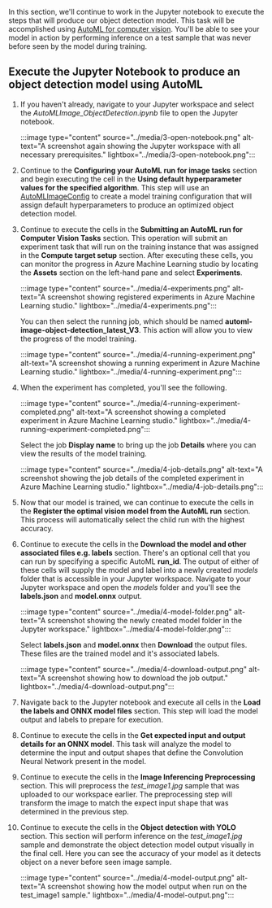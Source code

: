 In this section, we'll continue to work in the Jupyter notebook to execute the steps that will produce our object detection model. This task will be accomplished using [AutoML for computer vision](/azure/machine-learning/concept-automated-ml). You'll be able to see your model in action by performing inference on a test sample that was never before seen by the model during training.

## Execute the Jupyter Notebook to produce an object detection model using AutoML

1. If you haven't already, navigate to your Jupyter workspace and select the *AutoMLImage_ObjectDetection.ipynb* file to open the Jupyter notebook.

    :::image type="content" source="../media/3-open-notebook.png" alt-text="A screenshot again showing the Jupyter workspace with all necessary prerequisites." lightbox="../media/3-open-notebook.png":::

1. Continue to the **Configuring your AutoML run for image tasks** section and begin executing the cell in the **Using default hyperparameter values for the specified algorithm**. This step will use an [AutoMLImageConfig](/azure/machine-learning/how-to-auto-train-image-models) to create a model training configuration that will assign default hyperparameters to produce an optimized object detection model.

1. Continue to execute the cells in the **Submitting an AutoML run for Computer Vision Tasks** section. This operation will submit an experiment task that will run on the training instance that was assigned in the **Compute target setup** section. After executing these cells, you can monitor the progress in Azure Machine Learning studio by locating the **Assets** section on the left-hand pane and select **Experiments**.

    :::image type="content" source="../media/4-experiments.png" alt-text="A screenshot showing registered experiments in Azure Machine Learning studio." lightbox="../media/4-experiments.png":::

    You can then select the running job, which should be named **automl-image-object-detection_latest_V3**. This action will allow you to view the progress of the model training.

    :::image type="content" source="../media/4-running-experiment.png" alt-text="A screenshot showing a running experiment in Azure Machine Learning studio." lightbox="../media/4-running-experiment.png":::

1. When the experiment has completed, you'll see the following.

    :::image type="content" source="../media/4-running-experiment-completed.png" alt-text="A screenshot showing a completed experiment in Azure Machine Learning studio." lightbox="../media/4-running-experiment-completed.png":::

    Select the job **Display name** to bring up the job **Details** where you can view the results of the model training.

    :::image type="content" source="../media/4-job-details.png" alt-text="A screenshot showing the job details of the completed experiment in Azure Machine Learning studio." lightbox="../media/4-job-details.png":::  

1. Now that our model is trained, we can continue to execute the cells in the **Register the optimal vision model from the AutoML run** section. This process will automatically select the child run with the highest accuracy.

1. Continue to execute the cells in the **Download the model and other associated files e.g. labels** section. There's an optional cell that you can run by specifying a specific AutoML **run_id**. The output of either of these cells will supply the model and label into a newly created *models* folder that is accessible in your Jupyter workspace. Navigate to your Jupyter workspace and open the *models* folder and you'll see the **labels.json** and **model.onnx** output.  

    :::image type="content" source="../media/4-model-folder.png" alt-text="A screenshot showing the newly created model folder in the Jupyter workspace." lightbox="../media/4-model-folder.png":::

    Select **labels.json** and **model.onnx** then **Download** the output files. These files are the trained model and it's associated labels.

    :::image type="content" source="../media/4-download-output.png" alt-text="A screenshot showing how to download the job output." lightbox="../media/4-download-output.png":::

1. Navigate back to the Jupyter notebook and execute all cells in the **Load the labels and ONNX model files** section. This step will load the model output and labels to prepare for execution.

1. Continue to execute the cells in the **Get expected input and output details for an ONNX model**. This task will analyze the model to determine the input and output shapes that define the Convolution Neural Network present in the model.

1. Continue to execute the cells in the **Image Inferencing Preprocessing** section. This will  preprocess the *test_image1.jpg* sample that was uploaded to our workspace earlier. The preprocessing step will transform the image to match the expect input shape that was determined in the previous step.

1. Continue to execute the cells in the **Object detection with YOLO** section. This section will perform inference on the *test_image1.jpg* sample and demonstrate the object detection model output visually in the final cell. Here you can see the accuracy of your model as it detects object on a never before seen image sample.

    :::image type="content" source="../media/4-model-output.png" alt-text="A screenshot showing how the model output when run on the test_image1 sample." lightbox="../media/4-model-output.png":::